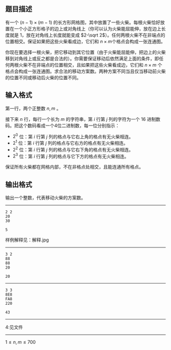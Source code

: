 ## 题目描述

有一个 $(n−1)\times(m−1)$ 的长方形网格图，其中放置了一些火柴。每根火柴恰好放置在一个小正方形格子的边上或对角线上（你可以认为火柴能屈能伸，放在边上长度就是 1，放在对角线上长度就能变成 $2-\sqrt 2$）。任何两根火柴不在非端点的位置相交。保证如果把这些火柴看成边，它们和 $n\times m$个格点会构成一张连通图。

你现在要选择一根火柴，把它移动到其它位置（由于火柴能屈能伸，把边上的火柴移到对角线上或反之都是合法的）。你需要保证移动后依然满足上面的条件，即任何两根火柴不在非端点的位置相交，且如果把这些火柴看成边，它们和 $n\times m$ 个格点会构成一张连通图。求合法的移动方案数。两种方案不同当且仅当移动前火柴的位置不同或移动后火柴的位置不同。

## 输入格式

第一行，两个正整数 $n,m$ 。

接下来 $n$ 行，每行一个长为 $m$ 的字符串，第 $i$ 行第 $j$ 列的字符为一个 16 进制数码。把这个数码看成一个4位二进制数，每一位分别指示：

- $2^0$ 位：第 $i$ 行第 $j$ 列的格点与它右上角的格点有无火柴相连。
- $2^1$ 位：第 $i$ 行第 $j$ 列的格点与它右方的格点有无火柴相连。
- $2^2$ 位：第 $i$ 行第 $j$ 列的格点与它右下角的格点有无火柴相连。
- $2^3$ 位：第 $i$ 行第 $j$ 列的格点与它下方的格点有无火柴相连。

保证所有火柴都在网格内部，不在非格点处相交，且能连通所有格点。

## 输出格式

输出一个整数，代表移动火柴的方案数。

---

```
2 2
20
30
```

```
5
```

样例解释见：解释.jpg

---

```
3 2
88
88
20
```

```
20
```

---

```
3 3
8E8
FA8
220
```

```
43
```

---

4:见文件

---

$1\le n,m\le 700$

